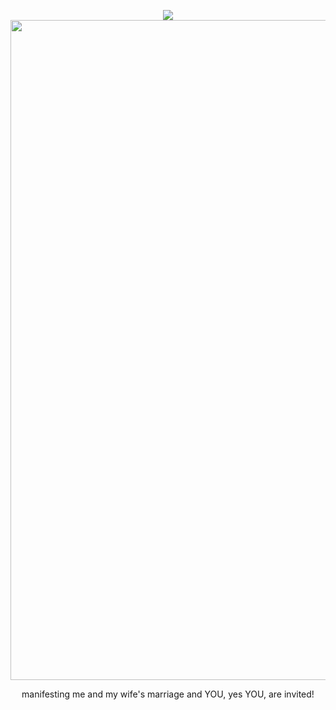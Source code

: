 <p align="center">
<img src="https://komarev.com/ghpvc/?username=nosology&color=blue"
</p>
  <img width="1698" height="1056" alt="Untitled1075_20250803211742" src="https://github.com/user-attachments/assets/d738878d-c244-471b-a4d1-69f342ad7ff1" />
<p align="center">
manifesting me and my wife's marriage and YOU, yes YOU, are invited!
